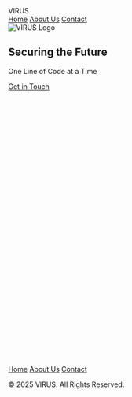 <!DOCTYPE html>
<html lang="en">
<head>
  <meta charset="UTF-8" />
  <meta name="viewport" content="width=device-width, initial-scale=1.0" />
  <title>VIRUS - Portfolio</title>
  <script src="https://cdn.tailwindcss.com"></script>
  <style>
    .fade-in {
      opacity: 0;
      transform: translateY(20px);
      transition: opacity 1s ease-out, transform 1s ease-out;
    }
    .fade-in.show {
      opacity: 1;
      transform: translateY(0);
    }
  </style>
</head>
<body class="bg-gray-900 text-white font-sans">
  <!-- Navbar -->
  <nav class="bg-gray-800 fixed w-full z-10 top-0 shadow-lg">
    <div class="max-w-6xl mx-auto px-4 py-3 flex justify-between items-center">
      <div class="text-2xl font-bold text-green-400">VIRUS</div>
      <div class="space-x-6">
        <a href="#home" class="hover:text-green-400">Home</a>
        <a href="#about" class="hover:text-green-400">About Us</a>
        <a href="#contact" class="hover:text-green-400">Contact</a>
      </div>
    </div>
  </nav>

  <!-- Hero -->
  <section id="home" class="h-screen flex flex-col justify-center items-center text-center px-6">
    <img src="logo.png" alt="VIRUS Logo" class="w-32 h-32 mb-6 animate-bounce">
    <h1 class="text-4xl md:text-6xl font-bold mb-4">Securing the Future</h1>
    <p class="text-xl text-gray-300 mb-6">One Line of Code at a Time</p>
    <a href="#contact" class="bg-green-500 px-6 py-3 rounded-full font-semibold hover:bg-green-600 transition">
      Get in Touch
    </a>
  </section>

  <!-- About -->
  <section id="about" class="py-20 px-6 fade-in">
    <div class="max-w-4xl mx-auto text-center">
      <h2 class="text-3xl font-bold mb-6 text-green-400">About Us</h2>
      <p class="text-gray-300 leading-relaxed">
        We are <span class="text-green-400 font-bold">VIRUS</span>, a passionate team of developers and security researchers.
        Our mission is to <span class="text-green-400">build secure web and desktop applications</span> while providing
        <span class="text-green-400">penetration testing services</span> to ensure that businesses stay safe in the digital era.
      </p>
    </div>
  </section>

  <!-- Services -->
  <section id="services" class="py-20 px-6 bg-gray-800 fade-in">
    <div class="max-w-5xl mx-auto text-center">
      <h2 class="text-3xl font-bold mb-10 text-green-400">What We Offer</h2>
      <div class="grid md:grid-cols-3 gap-8">
        <div class="p-6 bg-gray-700 rounded-lg shadow hover:scale-105 transition">
          <h3 class="text-xl font-semibold mb-3">Fullstack Development</h3>
          <p class="text-gray-300">Modern web & desktop applications with secure design.</p>
        </div>
        <div class="p-6 bg-gray-700 rounded-lg shadow hover:scale-105 transition">
          <h3 class="text-xl font-semibold mb-3">Penetration Testing</h3>
          <p class="text-gray-300">Comprehensive security audits with detailed reports.</p>
        </div>
        <div class="p-6 bg-gray-700 rounded-lg shadow hover:scale-105 transition">
          <h3 class="text-xl font-semibold mb-3">Consulting</h3>
          <p class="text-gray-300">Helping startups and companies build secure solutions.</p>
        </div>
      </div>
    </div>
  </section>

  <!-- Contact -->
  <section id="contact" class="py-20 px-6 fade-in">
    <div class="max-w-3xl mx-auto text-center">
      <h2 class="text-3xl font-bold mb-6 text-green-400">Contact Us</h2>
      <p class="text-gray-300 mb-4">Have a project in mind? Let's talk.</p>
      <p class="text-xl text-green-400 font-semibold">info@virus-team.com</p>
    </div>
  </section>

  <!-- Footer -->
  <footer class="bg-gray-800 py-6 text-center text-gray-400">
    <div class="space-x-6 mb-3">
      <a href="#home" class="hover:text-green-400">Home</a>
      <a href="#about" class="hover:text-green-400">About Us</a>
      <a href="#contact" class="hover:text-green-400">Contact</a>
    </div>
    <p>&copy; 2025 VIRUS. All Rights Reserved.</p>
  </footer>

  <!-- Animation JS -->
  <script>
    const faders = document.querySelectorAll('.fade-in');
    const observer = new IntersectionObserver(entries => {
      entries.forEach(entry => {
        if(entry.isIntersecting){
          entry.target.classList.add('show');
        }
      });
    });
    faders.forEach(fade => observer.observe(fade));
  </script>
</body>
</html>
